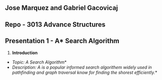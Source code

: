 ## Jose Marquez and Gabriel Gacovicaj
## Repo - 3013 Advance Structures

## Presentation 1 - A* Search Algorithm


1. **Introduction**

- **Topic: A* Search Algorithm**
- **Description: A* is a popular informed search algorithem widely used in pathfinding and graph traversal know for finding the shorest efficiently.**




